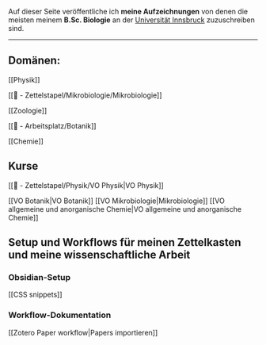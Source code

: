 Auf dieser Seite veröffentliche ich **meine Aufzeichnungen** von denen die meisten meinem **B.Sc. Biologie** an der [Universität Innsbruck](https://www.uibk.ac.at) zuzuschreiben sind.

---

## Domänen:

[[Physik]]

[[📄 - Zettelstapel/Mikrobiologie/Mikrobiologie]]

[[Zoologie]]

[[📝 - Arbeitsplatz/Botanik]]

[[Chemie]]

## Kurse

[[📄 - Zettelstapel/Physik/VO Physik|VO Physik]]

[[VO Botanik|VO Botanik]]
[[VO Mikrobiologie|Mikrobiologie]]
[[VO allgemeine und anorganische Chemie|VO allgemeine und anorganische Chemie]]

## Setup und Workflows für meinen Zettelkasten und meine wissenschaftliche Arbeit

### Obsidian-Setup

[[CSS snippets]]

### Workflow-Dokumentation

[[Zotero Paper workflow|Papers importieren]]
